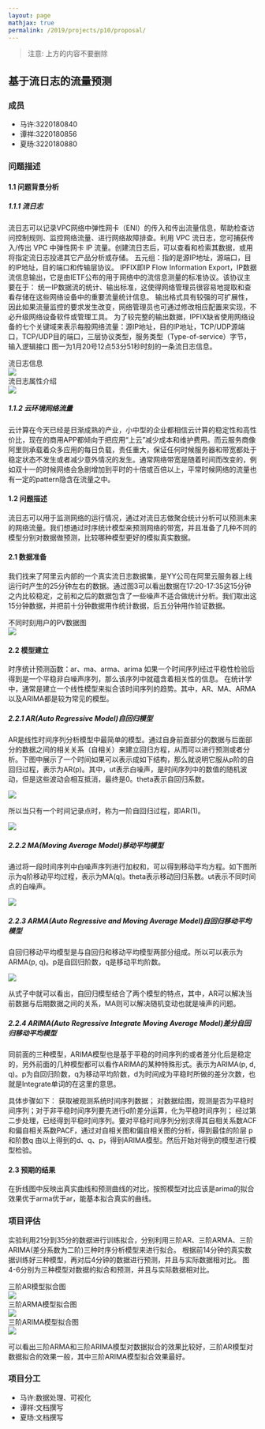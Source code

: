 ```yaml
---
layout: page
mathjax: true
permalink: /2019/projects/p10/proposal/
---
```


> 注意: 上方的内容不要删除

## 基于流日志的流量预测

### 成员

- 马许:3220180840
- 谭祥:3220180856
- 夏旸:3220180880

### 问题描述

#### 1.1 问题背景分析

##### 1.1.1 流日志

流日志可以记录VPC网络中弹性网卡（ENI）的传入和传出流量信息，帮助检查访问控制规则、监控网络流量、进行网络故障排查。利用 VPC 流日志，您可捕获传入/传出 VPC 中弹性网卡 IP 流量。创建流日志后，可以查看和检索其数据，或用将指定流日志投递其它产品分析或存储。
五元组：指的是源IP地址，源端口，目的IP地址，目的端口和传输层协议。
IPFIX即IP Flow Information Export，IP数据流信息输出，它是由IETF公布的用于网络中的流信息测量的标准协议。该协议主要在于：
统一IP数据流的统计、输出标准，这使得网络管理员很容易地提取和查看存储在这些网络设备中的重要流量统计信息。
输出格式具有较强的可扩展性，因此如果流量监控的要求发生改变，网络管理员也可通过修改相应配置来实现，不必升级网络设备软件或管理工具。
为了较完整的输出数据，IPFIX缺省使用网络设备的七个关键域来表示每股网络流量：源IP地址，目的IP地址，TCP/UDP源端口，TCP/UDP目的端口，三层协议类型，服务类型（Type-of-service）字节，输入逻辑接口
图一为1月20号12点53分51秒时刻的一条流日志信息。

<div class="fig figcenter fighighlight">
    <div class="figcaption">流日志信息</div>
    <a href="/2019/projects/P10/image/image1.png"><img src="/2019/projects/P10/image/image1.png" ></a>
</div>
<div class="fig figcenter fighighlight">
    <div class="figcaption">流日志属性介绍</div>
    <a href="/2019/projects/P10/image/image2.png"><img src="/2019/projects/P10/image/image2.png" ></a>
</div>

##### 1.1.2 云环境网络流量
云计算在今天已经是日渐成熟的产业，小中型的企业都相信云计算的稳定性和高性价比，现在的商用APP都倾向于把应用“上云”减少成本和维护费用。而云服务商像阿里则承载着众多应用的每日负载，责任重大，保证任何时候服务器和带宽都处于稳定状态不发生或者减少意外情况的发生。通常网络带宽是随着时间而改变的，例如双十一的时候网络会急剧增加到平时的十倍或百倍以上，平常时候网络的流量也有一定的pattern隐含在流量之中。

#### 1.2 问题描述

流日志可以用于监测网络的运行情况，通过对流日志做聚合统计分析可以预测未来的网络流量。我们想通过时序统计模型来预测网络的带宽，并且准备了几种不同的模型分别对数据做预测，比较哪种模型更好的模拟真实数据。

#### 2.1 数据准备

我们找来了阿里云内部的一个真实流日志数据集，是YY公司在阿里云服务器上线运行时产生的25分钟左右的数据。通过图3可以看出数据在17:20-17:35这15分钟之内比较稳定，之前和之后的数据包含了一些噪声不适合做统计分析。我们取出这15分钟数据，并把前十分钟数据用作统计数据，后五分钟用作验证数据。

<div class="fig figcenter fighighlight">
    <div class="figcaption">不同时刻用户的PV数据图</div>
    <a href="/2019/projects/P10/image/image3.png"><img src="/2019/projects/P10/image/image3.png" ></a>
</div>

#### 2.2 模型建立

时序统计预测函数：ar、ma、arma、arima
如果一个时间序列经过平稳性检验后得到是一个平稳非白噪声序列，那么该序列中就蕴含着相关性的信息。
在统计学中，通常是建立一个线性模型来拟合该时间序列的趋势。其中，AR、MA、ARMA以及ARIMA都是较为常见的模型。

##### 2.2.1 AR(Auto Regressive Model)自回归模型

AR是线性时间序列分析模型中最简单的模型。通过自身前面部分的数据与后面部分的数据之间的相关关系（自相关）来建立回归方程，从而可以进行预测或者分析。下图中展示了一个时间如果可以表示成如下结构，那么就说明它服从p阶的自回归过程，表示为AR(p)。其中，ut表示白噪声，是时间序列中的数值的随机波动，但是这些波动会相互抵消，最终是0。theta表示自回归系数。

<div class="fig figcenter fighighlight">
    <a href="/2019/projects/P10/image/image7.png"><img src="/2019/projects/P10/image/image7.png" ></a>
</div>

所以当只有一个时间记录点时，称为一阶自回归过程，即AR(1)。

<div class="fig figcenter fighighlight">
    <a href="/2019/projects/P10/image/image8.png"><img src="/2019/projects/P10/image/image8.png" ></a>
</div>

##### 2.2.2 MA(Moving Average Model)移动平均模型

通过将一段时间序列中白噪声序列进行加权和，可以得到移动平均方程。如下图所示为q阶移动平均过程，表示为MA(q)。theta表示移动回归系数。ut表示不同时间点的白噪声。

<div class="fig figcenter fighighlight">
    <a href="/2019/projects/P10/image/image9.png"><img src="/2019/projects/P10/image/image9.png" ></a>
</div>

##### 2.2.3 ARMA(Auto Regressive and Moving Average Model)自回归移动平均模型

自回归移动平均模型是与自回归和移动平均模型两部分组成。所以可以表示为ARMA(p, q)。p是自回归阶数，q是移动平均阶数。

<div class="fig figcenter fighighlight">
    <a href="/2019/projects/P10/image/image10.png"><img src="/2019/projects/P10/image/image10.png" ></a>
</div>

从式子中就可以看出，自回归模型结合了两个模型的特点，其中，AR可以解决当前数据与后期数据之间的关系，MA则可以解决随机变动也就是噪声的问题。

##### 2.2.4 ARIMA(Auto Regressive Integrate Moving Average Model)差分自回归移动平均模型

同前面的三种模型，ARIMA模型也是基于平稳的时间序列的或者差分化后是稳定的，另外前面的几种模型都可以看作ARIMA的某种特殊形式。表示为ARIMA(p, d, q)。p为自回归阶数，q为移动平均阶数，d为时间成为平稳时所做的差分次数，也就是Integrate单词的在这里的意思。

具体步骤如下：
获取被观测系统时间序列数据；
对数据绘图，观测是否为平稳时间序列；对于非平稳时间序列要先进行d阶差分运算，化为平稳时间序列；
经过第二步处理，已经得到平稳时间序列。要对平稳时间序列分别求得其自相关系数ACF 和偏自相关系数PACF，通过对自相关图和偏自相关图的分析，得到最佳的阶层 p 和阶数q
由以上得到的d、q、p，得到ARIMA模型。然后开始对得到的模型进行模型检验。

#### 2.3 预期的结果

在折线图中反映出真实曲线和预测曲线的对比，按照模型对比应该是arima的拟合效果优于arma优于ar，能基本拟合真实的曲线。

### 项目评估

实验利用21分到35分的数据进行训练拟合，分别利用三阶AR、三阶ARMA、三阶ARIMA(差分系数为二阶)三种时序分析模型来进行拟合。
根据前14分钟的真实数据训练好三种模型，再对后4分钟的数据进行预测，并且与实际数据相对比。
图4-6分别为三种模型对数据的拟合和预测，并且与实际数据相对比。

<div class="fig figcenter fighighlight">
    <div class="figcaption">三阶AR模型拟合图</div>
    <a href="/2019/projects/P10/image/image4.png"><img src="/2019/projects/P10/image/image4.png" ></a>
</div>
<div class="fig figcenter fighighlight">
    <div class="figcaption">三阶ARMA模型拟合图</div>
    <a href="/2019/projects/P10/image/image5.png"><img src="/2019/projects/P10/image/image5.png" ></a>
</div>

<div class="fig figcenter fighighlight">
    <div class="figcaption">三阶ARIMA模型拟合图</div>
    <a href="/2019/projects/P10/image/image6.png"><img src="/2019/projects/P10/image/image6.png" ></a>
</div>

可以看出三阶ARMA和三阶ARIMA模型对数据拟合的效果比较好，三阶AR模型对数据拟合的效果一般，其中三阶ARIMA模型拟合效果最好。

### 项目分工

- 马许:数据处理、可视化
- 谭祥:文档撰写
- 夏旸:文档撰写

